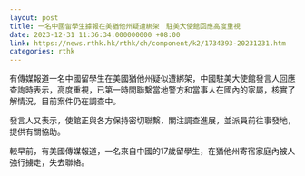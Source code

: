 ```yaml
---
layout: post
title: 一名中國留學生據報在美猶他州疑遭綁架　駐美大使館回應高度重視
date: 2023-12-31 11:36:34.000000000 +08:00
link: https://news.rthk.hk/rthk/ch/component/k2/1734393-20231231.htm
categories: rthk
---
```


有傳媒報道一名中國留學生在美國猶他州疑似遭綁架，中國駐美大使館發言人回應查詢時表示，高度重視，已第一時間聯繫當地警方和當事人在國內的家屬，核實了解情況，目前案件仍在調查中。 

發言人又表示，使館正與各方保持密切聯繫，關注調查進展，並派員前往事發地，提供有關協助。

較早前，有美國傳媒報道，一名來自中國的17歲留學生，在猶他州寄宿家庭內被人強行擄走，失去聯絡。
